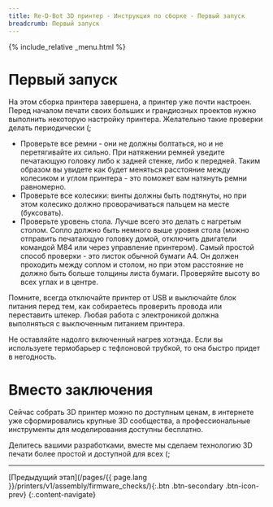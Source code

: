 ```yaml
---
title: Re-D-Bot 3D принтер - Инструкция по сборке - Первый запуск
breadcrumb: Первый запуск
---
```


{% include_relative _menu.html %}

# Первый запуск
На этом сборка принтера завершена, а принтер уже почти настроен. Перед началом печати своих больших и грандиозных проектов нужно выполнить некоторую настройку принтера. Желательно такие проверки делать периодически (;

- Проверьте все ремни - они не должны болтаться, но и не перетягивайте их сильно. При натяжении ремней уведите печатающую головку либо к задней стенке, либо к передней. Таким образом вы увидете как будет меняться расстояние между колесиком и углом принтера - это поможет вам натянуть ремни равномерно.
- Проверьте все колесики: винты должны быть подтянуты, но при этом колесико должно проворачиваться пальцем на месте (буксовать).
- Проверьте уровень стола. Лучше всего это делать с нагретым столом. Сопло должно быть немного выше уровня стола (можно отправить печатающую головку домой, отключить двигатели командой M84 или через управление принтером). Самый простой способ проверки - это листок обычной бумаги А4. Он должен проходить между соплом и столом, но при этом расстояние не должно быть больше толщины листа бумаги. Проверяйте высоту во всех углах и в центре.

Помните, всегда отключайте принтер от USB и выключайте блок питания перед тем, как собираетесь проверить провода или переставить штекер. Любая работа с электроникой должна выполняться с выключенным питанием принтера.

Не оставляйте надолго включенный нагрев хотэнда. Если вы используете термобарьер с тефлоновой трубкой, то она быстро придет в негодность.

# Вместо заключения
Сейчас собрать 3D принтер можно по доступным ценам, в интернете уже сформировались крупные 3D сообщества, а профессиональные инструменты для моделирования доступны бесплатно.

Делитесь вашими разработками, вместе мы сделаем технологию 3D печати более простой и доступной для всех (;

---
[Предыдущий этап](/pages/{{ page.lang }}/printers/v1/assembly/firmware_checks/){:.btn .btn-secondary .btn-icon-prev}
{:.content-navigate}

